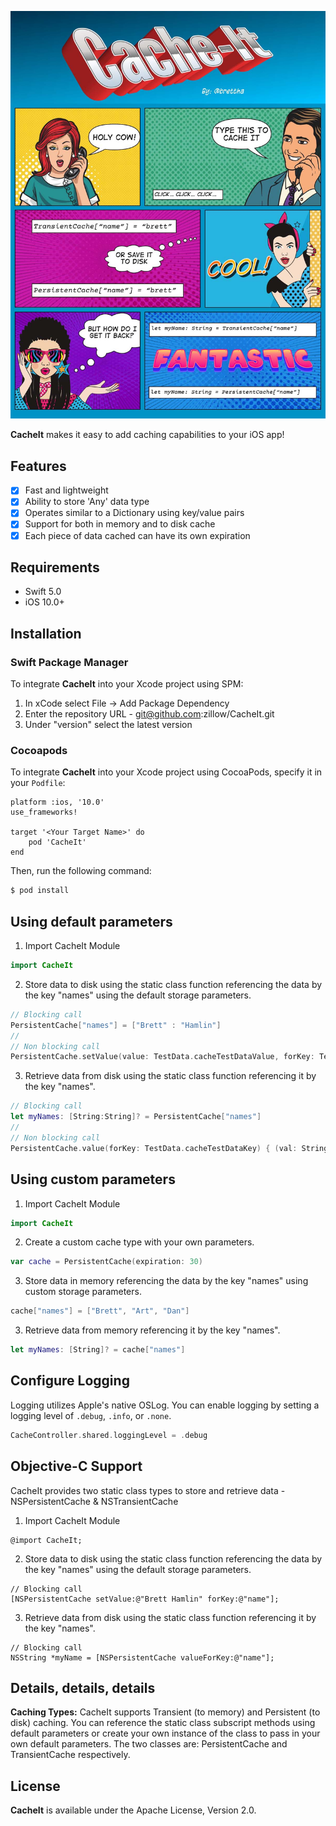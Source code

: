 <p align="center">
    <img width="1210px" src="Media/comic.jpg">
</p>
 
**CacheIt** makes it easy to add caching capabilities to your iOS app! 
<br>

## Features

- [x] Fast and lightweight
- [x] Ability to store 'Any' data type
- [x] Operates similar to a Dictionary using key/value pairs
- [x] Support for both in memory and to disk cache
- [x] Each piece of data cached can have its own expiration

## Requirements

- Swift 5.0
- iOS 10.0+


## Installation
### Swift Package Manager

To integrate **CacheIt** into your Xcode project using SPM:
1.  In xCode select File → Add Package Dependency
2.  Enter the repository URL - git@github.com:zillow/CacheIt.git
3.  Under "version" select the latest version


### Cocoapods

To integrate **CacheIt** into your Xcode project using CocoaPods, specify it in your `Podfile`:

```rubygi
platform :ios, '10.0'
use_frameworks!

target '<Your Target Name>' do
    pod 'CacheIt'
end
```

Then, run the following command:

```bash
$ pod install
```

## Using default parameters

1. Import CacheIt Module

```swift
import CacheIt
```

2. Store data to disk using the static class function referencing the data by the key "names" using the default storage parameters. 
```swift
// Blocking call
PersistentCache["names"] = ["Brett" : "Hamlin"]
//
// Non blocking call
PersistentCache.setValue(value: TestData.cacheTestDataValue, forKey: TestData.cacheTestDataKey) { }
```

3. Retrieve data from disk using the static class function referencing it by the key "names".
```swift
// Blocking call
let myNames: [String:String]? = PersistentCache["names"]
//
// Non blocking call
PersistentCache.value(forKey: TestData.cacheTestDataKey) { (val: String?) in }
```



## Using custom parameters

1. Import CacheIt Module

```swift
import CacheIt
```

2. Create a custom cache type with your own parameters.
```swift
var cache = PersistentCache(expiration: 30)
```

3. Store data in memory referencing the data by the key "names" using custom storage parameters.
```swift
cache["names"] = ["Brett", "Art", "Dan"]
```

3. Retrieve data from memory referencing it by the key "names".
```swift
let myNames: [String]? = cache["names"]
```



## Configure Logging
Logging utilizes Apple's native OSLog.  You can enable logging by setting a logging level of `.debug`, `.info`, or `.none`.
```swift
CacheController.shared.loggingLevel = .debug
```



## Objective-C Support
CacheIt provides two static class types to store and retrieve data - NSPersistentCache & NSTransientCache

1. Import CacheIt Module

```objc
@import CacheIt;
```

2. Store data to disk using the static class function referencing the data by the key "names" using the default storage parameters. 
```objc
// Blocking call
[NSPersistentCache setValue:@"Brett Hamlin" forKey:@"name"];
```

3. Retrieve data from disk using the static class function referencing it by the key "names".
```objc
// Blocking call
NSString *myName = [NSPersistentCache valueForKey:@"name"];
```

## Details, details, details
**Caching Types:** CacheIt supports Transient (to memory) and Persistent (to disk) caching.  You can reference the static class subscript methods using default parameters or create your own instance of the class to pass in your own default parameters.  The two classes are: PersistentCache and TransientCache respectively.



## License

**CacheIt** is available under the Apache License, Version 2.0.

